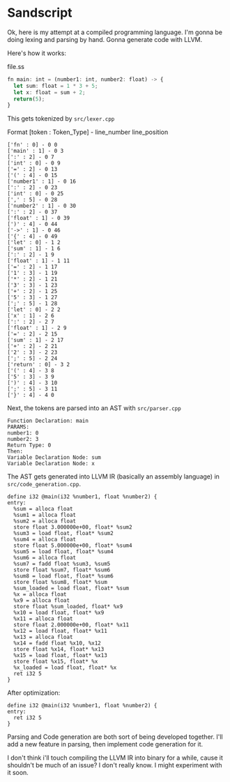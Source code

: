 # Sandscript

Ok, here is my attempt at a compiled programming language. I'm gonna be doing lexing and parsing by hand. Gonna generate code with LLVM.

Here's how it works:

file.ss

```ts
fn main: int = (number1: int, number2: float) -> {
  let sum: float = 1 * 3 + 5;
  let x: float = sum + 2;
  return(5);
}
```

This gets tokenized by `src/lexer.cpp`

Format 
[token : Token_Type] - line_number line_position

```
['fn' : 0] - 0 0
['main' : 1] - 0 3
[':' : 2] - 0 7
['int' : 0] - 0 9
['=' : 2] - 0 13
['(' : 4] - 0 15
['number1' : 1] - 0 16
[':' : 2] - 0 23
['int' : 0] - 0 25
[',' : 5] - 0 28
['number2' : 1] - 0 30
[':' : 2] - 0 37
['float' : 1] - 0 39
[')' : 4] - 0 44
['->' : 1] - 0 46
['{' : 4] - 0 49
['let' : 0] - 1 2
['sum' : 1] - 1 6
[':' : 2] - 1 9
['float' : 1] - 1 11
['=' : 2] - 1 17
['1' : 3] - 1 19
['*' : 2] - 1 21
['3' : 3] - 1 23
['+' : 2] - 1 25
['5' : 3] - 1 27
[';' : 5] - 1 28
['let' : 0] - 2 2
['x' : 1] - 2 6
[':' : 2] - 2 7
['float' : 1] - 2 9
['=' : 2] - 2 15
['sum' : 1] - 2 17
['+' : 2] - 2 21
['2' : 3] - 2 23
[';' : 5] - 2 24
['return' : 0] - 3 2
['(' : 4] - 3 8
['5' : 3] - 3 9
[')' : 4] - 3 10
[';' : 5] - 3 11
['}' : 4] - 4 0
```

Next, the tokens are parsed into an AST with `src/parser.cpp`

```
Function Declaration: main
PARAMS: 
number1: 0
number2: 3
Return Type: 0
Then: 
Variable Declaration Node: sum
Variable Declaration Node: x
```

The AST gets generated into LLVM IR (basically an assembly language) in `src/code_generation.cpp`.

```
define i32 @main(i32 %number1, float %number2) {
entry:
  %sum = alloca float
  %sum1 = alloca float
  %sum2 = alloca float
  store float 3.000000e+00, float* %sum2
  %sum3 = load float, float* %sum2
  %sum4 = alloca float
  store float 5.000000e+00, float* %sum4
  %sum5 = load float, float* %sum4
  %sum6 = alloca float
  %sum7 = fadd float %sum3, %sum5
  store float %sum7, float* %sum6
  %sum8 = load float, float* %sum6
  store float %sum8, float* %sum
  %sum_loaded = load float, float* %sum
  %x = alloca float
  %x9 = alloca float
  store float %sum_loaded, float* %x9
  %x10 = load float, float* %x9
  %x11 = alloca float
  store float 2.000000e+00, float* %x11
  %x12 = load float, float* %x11
  %x13 = alloca float
  %x14 = fadd float %x10, %x12
  store float %x14, float* %x13
  %x15 = load float, float* %x13
  store float %x15, float* %x
  %x_loaded = load float, float* %x
  ret i32 5
}
```

After optimization:

```
define i32 @main(i32 %number1, float %number2) {
entry:
  ret i32 5
}
```

Parsing and Code generation are both sort of being developed together. I'll add a new feature in parsing, then implement code generation for it.

I don't think i'll touch compiling the LLVM IR into binary for a while, cause it shouldn't be much of an issue? I don't really know. I might experiment with it soon.
